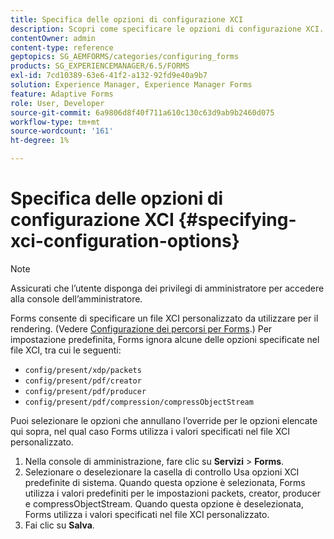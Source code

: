 ```yaml
---
title: Specifica delle opzioni di configurazione XCI
description: Scopri come specificare le opzioni di configurazione XCI. Puoi specificare i valori di un file XCI personalizzato per Modulo adattivo, in modo che possa essere utilizzato durante il rendering del modulo.
contentOwner: admin
content-type: reference
geptopics: SG_AEMFORMS/categories/configuring_forms
products: SG_EXPERIENCEMANAGER/6.5/FORMS
exl-id: 7cd10389-63e6-41f2-a132-92fd9e40a9b7
solution: Experience Manager, Experience Manager Forms
feature: Adaptive Forms
role: User, Developer
source-git-commit: 6a9806d8f40f711a610c130c63d9ab9b2460d075
workflow-type: tm+mt
source-wordcount: '161'
ht-degree: 1%

---
```


# Specifica delle opzioni di configurazione XCI {#specifying-xci-configuration-options}

>[!NOTE]
> 
> Assicurati che l’utente disponga dei privilegi di amministratore per accedere alla console dell’amministratore.

Forms consente di specificare un file XCI personalizzato da utilizzare per il rendering. (Vedere [Configurazione dei percorsi per Forms](/help/forms/using/admin-help/configuring-locations-forms.md#configuring-locations-for-forms).) Per impostazione predefinita, Forms ignora alcune delle opzioni specificate nel file XCI, tra cui le seguenti:

* `config/present/xdp/packets`
* `config/present/pdf/creator`
* `config/present/pdf/producer`
* `config/present/pdf/compression/compressObjectStream`

Puoi selezionare le opzioni che annullano l’override per le opzioni elencate qui sopra, nel qual caso Forms utilizza i valori specificati nel file XCI personalizzato.

1. Nella console di amministrazione, fare clic su **Servizi** > **Forms**.
1. Selezionare o deselezionare la casella di controllo Usa opzioni XCI predefinite di sistema. Quando questa opzione è selezionata, Forms utilizza i valori predefiniti per le impostazioni packets, creator, producer e compressObjectStream. Quando questa opzione è deselezionata, Forms utilizza i valori specificati nel file XCI personalizzato.
1. Fai clic su **Salva**.
